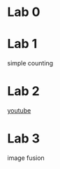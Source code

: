 # Lab 0

# Lab 1
simple counting

# Lab 2
[youtube](https://www.youtube.com/watch?v=ceGGGlcTThg)

# Lab 3
image fusion

